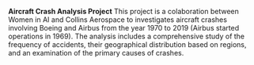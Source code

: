 **Aircraft Crash Analysis Project**
This project is a colaboration between Women in AI and Collins Aerospace to investigates aircraft crashes involving Boeing and Airbus from the year 1970 to 2019 (Airbus started operations in 1969). The analysis includes a comprehensive study of the frequency of accidents, their geographical distribution based on regions, and an examination of the primary causes of crashes.

